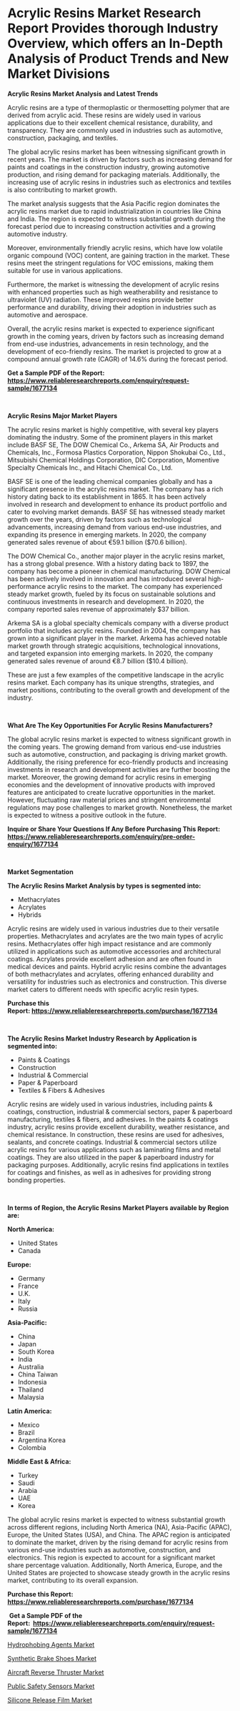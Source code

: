 <p><h1>Acrylic Resins Market Research Report Provides thorough Industry Overview, which offers an In-Depth Analysis of Product Trends and New Market Divisions</h1></p><p><strong>Acrylic Resins Market Analysis and Latest Trends</strong></p>
<p><p>Acrylic resins are a type of thermoplastic or thermosetting polymer that are derived from acrylic acid. These resins are widely used in various applications due to their excellent chemical resistance, durability, and transparency. They are commonly used in industries such as automotive, construction, packaging, and textiles.</p><p>The global acrylic resins market has been witnessing significant growth in recent years. The market is driven by factors such as increasing demand for paints and coatings in the construction industry, growing automotive production, and rising demand for packaging materials. Additionally, the increasing use of acrylic resins in industries such as electronics and textiles is also contributing to market growth.</p><p>The market analysis suggests that the Asia Pacific region dominates the acrylic resins market due to rapid industrialization in countries like China and India. The region is expected to witness substantial growth during the forecast period due to increasing construction activities and a growing automotive industry.</p><p>Moreover, environmentally friendly acrylic resins, which have low volatile organic compound (VOC) content, are gaining traction in the market. These resins meet the stringent regulations for VOC emissions, making them suitable for use in various applications.</p><p>Furthermore, the market is witnessing the development of acrylic resins with enhanced properties such as high weatherability and resistance to ultraviolet (UV) radiation. These improved resins provide better performance and durability, driving their adoption in industries such as automotive and aerospace.</p><p>Overall, the acrylic resins market is expected to experience significant growth in the coming years, driven by factors such as increasing demand from end-use industries, advancements in resin technology, and the development of eco-friendly resins. The market is projected to grow at a compound annual growth rate (CAGR) of 14.6% during the forecast period.</p></p>
<p><strong>Get a Sample PDF of the Report:&nbsp; <a href="https://www.reliableresearchreports.com/enquiry/request-sample/1677134">https://www.reliableresearchreports.com/enquiry/request-sample/1677134</a></strong></p>
<p>&nbsp;</p>
<p><strong>Acrylic Resins Major Market Players</strong></p>
<p><p>The acrylic resins market is highly competitive, with several key players dominating the industry. Some of the prominent players in this market include BASF SE, The DOW Chemical Co., Arkema SA, Air Products and Chemicals, Inc., Formosa Plastics Corporation, Nippon Shokubai Co., Ltd., Mitsubishi Chemical Holdings Corporation, DIC Corporation, Momentive Specialty Chemicals Inc., and Hitachi Chemical Co., Ltd.</p><p>BASF SE is one of the leading chemical companies globally and has a significant presence in the acrylic resins market. The company has a rich history dating back to its establishment in 1865. It has been actively involved in research and development to enhance its product portfolio and cater to evolving market demands. BASF SE has witnessed steady market growth over the years, driven by factors such as technological advancements, increasing demand from various end-use industries, and expanding its presence in emerging markets. In 2020, the company generated sales revenue of about €59.1 billion ($70.6 billion).</p><p>The DOW Chemical Co., another major player in the acrylic resins market, has a strong global presence. With a history dating back to 1897, the company has become a pioneer in chemical manufacturing. DOW Chemical has been actively involved in innovation and has introduced several high-performance acrylic resins to the market. The company has experienced steady market growth, fueled by its focus on sustainable solutions and continuous investments in research and development. In 2020, the company reported sales revenue of approximately $37 billion.</p><p>Arkema SA is a global specialty chemicals company with a diverse product portfolio that includes acrylic resins. Founded in 2004, the company has grown into a significant player in the market. Arkema has achieved notable market growth through strategic acquisitions, technological innovations, and targeted expansion into emerging markets. In 2020, the company generated sales revenue of around €8.7 billion ($10.4 billion).</p><p>These are just a few examples of the competitive landscape in the acrylic resins market. Each company has its unique strengths, strategies, and market positions, contributing to the overall growth and development of the industry.</p></p>
<p>&nbsp;</p>
<p><strong>What Are The Key Opportunities For Acrylic Resins Manufacturers?</strong></p>
<p><p>The global acrylic resins market is expected to witness significant growth in the coming years. The growing demand from various end-use industries such as automotive, construction, and packaging is driving market growth. Additionally, the rising preference for eco-friendly products and increasing investments in research and development activities are further boosting the market. Moreover, the growing demand for acrylic resins in emerging economies and the development of innovative products with improved features are anticipated to create lucrative opportunities in the market. However, fluctuating raw material prices and stringent environmental regulations may pose challenges to market growth. Nonetheless, the market is expected to witness a positive outlook in the future.</p></p>
<p><strong>Inquire or Share Your Questions If Any Before Purchasing This Report: <a href="https://www.reliableresearchreports.com/enquiry/pre-order-enquiry/1677134">https://www.reliableresearchreports.com/enquiry/pre-order-enquiry/1677134</a></strong></p>
<p>&nbsp;</p>
<p><strong>Market Segmentation</strong></p>
<p><strong>The Acrylic Resins Market Analysis by types is segmented into:</strong></p>
<p><ul><li>Methacrylates</li><li>Acrylates</li><li>Hybrids</li></ul></p>
<p><p>Acrylic resins are widely used in various industries due to their versatile properties. Methacrylates and acrylates are the two main types of acrylic resins. Methacrylates offer high impact resistance and are commonly utilized in applications such as automotive accessories and architectural coatings. Acrylates provide excellent adhesion and are often found in medical devices and paints. Hybrid acrylic resins combine the advantages of both methacrylates and acrylates, offering enhanced durability and versatility for industries such as electronics and construction. This diverse market caters to different needs with specific acrylic resin types.</p></p>
<p><strong>Purchase this Report:&nbsp;<a href="https://www.reliableresearchreports.com/purchase/1677134">https://www.reliableresearchreports.com/purchase/1677134</a></strong></p>
<p>&nbsp;</p>
<p><strong>The Acrylic Resins Market Industry Research by Application is segmented into:</strong></p>
<p><ul><li>Paints & Coatings</li><li>Construction</li><li>Industrial & Commercial</li><li>Paper & Paperboard</li><li>Textiles & Fibers & Adhesives</li></ul></p>
<p><p>Acrylic resins are widely used in various industries, including paints & coatings, construction, industrial & commercial sectors, paper & paperboard manufacturing, textiles & fibers, and adhesives. In the paints & coatings industry, acrylic resins provide excellent durability, weather resistance, and chemical resistance. In construction, these resins are used for adhesives, sealants, and concrete coatings. Industrial & commercial sectors utilize acrylic resins for various applications such as laminating films and metal coatings. They are also utilized in the paper & paperboard industry for packaging purposes. Additionally, acrylic resins find applications in textiles for coatings and finishes, as well as in adhesives for providing strong bonding properties.</p></p>
<p>&nbsp;</p>
<p><strong>In terms of Region, the Acrylic Resins Market Players available by Region are:</strong></p>
<p>
    <p> <strong> North America: </strong>
        <ul>
            <li>United States</li>
            <li>Canada</li>
        </ul>
        </p> 
    <p> <strong> Europe: </strong>
        <ul>
            <li>Germany</li>
            <li>France</li>
            <li>U.K.</li>
            <li>Italy</li>
            <li>Russia</li>
        </ul>
        </p> 
    <p> <strong> Asia-Pacific: </strong>
        <ul>
            <li>China</li>
            <li>Japan</li>
            <li>South Korea</li>
            <li>India</li>
            <li>Australia</li>
            <li>China Taiwan</li>
            <li>Indonesia</li>
            <li>Thailand</li>
            <li>Malaysia</li>
        </ul>
        </p> 
    <p> <strong> Latin America: </strong>
        <ul>
            <li>Mexico</li>
            <li>Brazil</li>
            <li>Argentina Korea</li>
            <li>Colombia</li>
        </ul>
        </p> 
    <p> <strong> Middle East & Africa: </strong>
        <ul>
            <li>Turkey</li>
            <li>Saudi</li>
            <li>Arabia</li>
            <li>UAE</li>
            <li>Korea</li>
        </ul>
    </p>
    </p>
<p><p>The global acrylic resins market is expected to witness substantial growth across different regions, including North America (NA), Asia-Pacific (APAC), Europe, the United States (USA), and China. The APAC region is anticipated to dominate the market, driven by the rising demand for acrylic resins from various end-use industries such as automotive, construction, and electronics. This region is expected to account for a significant market share percentage valuation. Additionally, North America, Europe, and the United States are projected to showcase steady growth in the acrylic resins market, contributing to its overall expansion.</p></p>
<p><strong>Purchase this Report: <a href="https://www.reliableresearchreports.com/purchase/1677134">https://www.reliableresearchreports.com/purchase/1677134</a></strong></p>
<p>&nbsp;<strong>Get a Sample PDF of the Report:&nbsp;&nbsp;<a href="https://www.reliableresearchreports.com/enquiry/request-sample/1677134">https://www.reliableresearchreports.com/enquiry/request-sample/1677134</a></strong></p>
<p><strong></strong></p>
<p><p><a href="https://github.com/zebdakicsin/Market-Research-Report-List-1/blob/main/hydrophobing-agents-market.md">Hydrophobing Agents Market</a></p><p><a href="https://medium.com/@sight.lens.slot/synthetic-brake-shoes-market-insights-into-market-cagr-market-trends-and-growth-strategies-0173fb4bae0f">Synthetic Brake Shoes Market</a></p><p><a href="https://medium.com/@favor.look.seal/aircraft-reverse-thruster-market-the-key-to-successful-business-strategy-forecast-till-2030-bd58f7a44554">Aircraft Reverse Thruster Market</a></p><p><a href="https://medium.com/@dorinaprifti56/public-safety-sensors-market-outlook-industry-overview-and-forecast-2023-to-2030-1a00f1cca698">Public Safety Sensors Market</a></p><p><a href="https://github.com/kholmovskayalyudmila/Market-Research-Report-List-1/blob/main/silicone-release-film-market.md">Silicone Release Film Market</a></p></p>